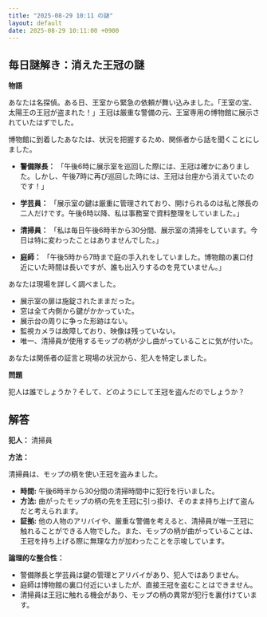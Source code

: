 ```yaml
---
title: "2025-08-29 10:11 の謎"
layout: default
date: 2025-08-29 10:11:00 +0900
---
```

## 毎日謎解き：消えた王冠の謎

**物語**

あなたは名探偵。ある日、王室から緊急の依頼が舞い込みました。「王室の宝、太陽王の王冠が盗まれた！」王冠は厳重な警備の元、王室専用の博物館に展示されていたはずでした。

博物館に到着したあなたは、状況を把握するため、関係者から話を聞くことにしました。

*   **警備隊長：** 「午後6時に展示室を巡回した際には、王冠は確かにありました。しかし、午後7時に再び巡回した時には、王冠は台座から消えていたのです！」

*   **学芸員：** 「展示室の鍵は厳重に管理されており、開けられるのは私と隊長の二人だけです。午後6時以降、私は事務室で資料整理をしていました。」

*   **清掃員：** 「私は毎日午後6時半から30分間、展示室の清掃をしています。今日は特に変わったことはありませんでした。」

*   **庭師：** 「午後5時から7時まで庭の手入れをしていました。博物館の裏口付近にいた時間は長いですが、誰も出入りするのを見ていません。」

あなたは現場を詳しく調べました。

*   展示室の扉は施錠されたままだった。
*   窓は全て内側から鍵がかかっていた。
*   展示台の周りに争った形跡はない。
*   監視カメラは故障しており、映像は残っていない。
*   唯一、清掃員が使用するモップの柄が少し曲がっていることに気が付いた。

あなたは関係者の証言と現場の状況から、犯人を特定しました。

**問題**

犯人は誰でしょうか？そして、どのようにして王冠を盗んだのでしょうか？

## 解答

**犯人：** 清掃員

**方法：**

清掃員は、モップの柄を使い王冠を盗みました。

*   **時間:** 午後6時半から30分間の清掃時間中に犯行を行いました。
*   **方法:** 曲がったモップの柄の先を王冠に引っ掛け、そのまま持ち上げて盗んだと考えられます。
*   **証拠:** 他の人物のアリバイや、厳重な警備を考えると、清掃員が唯一王冠に触れることができる人物でした。また、モップの柄が曲がっていることは、王冠を持ち上げる際に無理な力が加わったことを示唆しています。

**論理的な整合性：**

*   警備隊長と学芸員は鍵の管理とアリバイがあり、犯人ではありません。
*   庭師は博物館の裏口付近にいましたが、直接王冠を盗むことはできません。
*   清掃員は王冠に触れる機会があり、モップの柄の異常が犯行を裏付けています。
